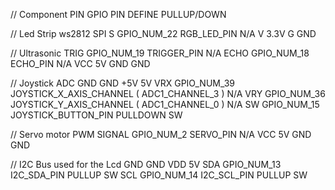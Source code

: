 
// Component PIN    GPIO PIN        DEFINE          PULLUP/DOWN

// Led Strip ws2812 SPI
S                   GPIO_NUM_22     RGB_LED_PIN     N/A
V                   3.3V
G                   GND

// Ultrasonic 
TRIG                GPIO_NUM_19     TRIGGER_PIN     N/A
ECHO                GPIO_NUM_18     ECHO_PIN        N/A
VCC                 5V
GND                 GND

// Joystick ADC
GND                 GND
+5V                 5V
VRX                 GPIO_NUM_39     JOYSTICK_X_AXIS_CHANNEL  ( ADC1_CHANNEL_3 )  N/A
VRY                 GPIO_NUM_36     JOYSTICK_Y_AXIS_CHANNEL  ( ADC1_CHANNEL_0 )  N/A
SW                  GPIO_NUM_15     JOYSTICK_BUTTON_PIN                          PULLDOWN SW

// Servo motor PWM
SIGNAL              GPIO_NUM_2      SERVO_PIN       N/A
VCC                 5V
GND                 GND

// I2C Bus used for the Lcd
GND                 GND
VDD                 5V
SDA                 GPIO_NUM_13     I2C_SDA_PIN     PULLUP SW
SCL                 GPIO_NUM_14     I2C_SCL_PIN     PULLUP SW

